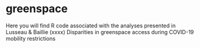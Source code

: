 # greenspace
Here you will find R code associated with the analyses presented in Lusseau &amp; Baillie (xxxx) Disparities in greenspace access during COVID-19 mobility restrictions
